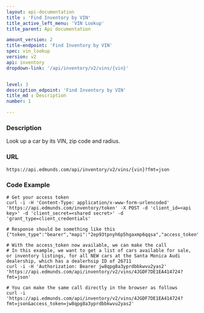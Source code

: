 ```yaml
---
layout: api-documentation
title : 'Find Inventory by VIN'
title_active_left_menu: 'VIN Lookup'
title_parent: Api documentation

amount_version: 2
title-endpoint: 'Find Inventory by VIN'
spec: vin_lookup
version: v2
api: inventory
dropdown-link: '/api/inventory/v2/vins/{vin}'


level: 3
description_edpoint: 'Find Inventory by VIN'
title_md : Description
number: 1

---
```


### Description

Look up a car by its VIN, zip code and radius.

### URL

    https://api.edmunds.com/api/inventory/v2/vins/{vin}?fmt=json

### Code Example

    # Get your access token
    curl -i -H 'Content-Type: application/x-www-form-urlencoded' 'https://api.edmunds.com/inventory/token' -X POST -d 'client_id=<api key>' -d 'client_secret=<shared secret>' -d 'grant_type=client_credentials'

    # Response should be something like this
    {"token_type":"bearer","mapi":"2ep93tpnyh6p5hgaxmp6qqsa","access_token":"jw8qpg8a3yprdbbkwvu2yas2","expires_in":3600}

    # With the access_token now available, we can make the call
    # In this example, we want to get a list of cars available for sale, or inventory listings, for all NEW cars at the Santa Monica Audi dealership, which has a dealerhsip ID of 26711
    curl -i -H 'Authorization: Bearer jw8qpg8a3yprdbbkwvu2yas2' 'https://api.edmunds.com/api/inventory/v2/vins/4JGDF7DE1EA414724?fmt=json'

    # You can make the same call directly in the browser as follows
    curl -i 'https://api.edmunds.com/api/inventory/v2/vins/4JGDF7DE1EA414724?fmt=json&access_token=jw8qpg8a3yprdbbkwvu2yas2'
